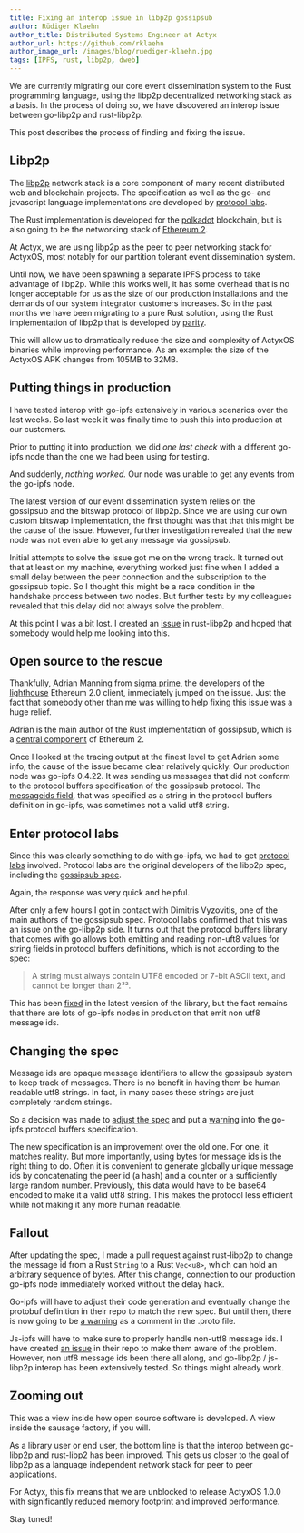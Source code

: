 ```yaml
---
title: Fixing an interop issue in libp2p gossipsub
author: Rüdiger Klaehn
author_title: Distributed Systems Engineer at Actyx
author_url: https://github.com/rklaehn
author_image_url: /images/blog/ruediger-klaehn.jpg
tags: [IPFS, rust, libp2p, dweb]
---
```


We are currently migrating our core event dissemination system to the Rust programming language, using the libp2p decentralized networking stack as a basis. In the process of doing so, we have discovered an interop issue between go-libp2p and rust-libp2p.

This post describes the process of finding and fixing the issue.

<!-- truncate -->

## Libp2p

The [libp2p](https://libp2p.io/) network stack is a core component of many recent distributed web and blockchain projects. The specification as well as the go- and javascript language implementations are developed by [protocol labs](https://protocol.ai/).

The Rust implementation is developed for the [polkadot](https://polkadot.network/) blockchain, but is also going to be the networking stack of [Ethereum 2](https://github.com/ethereum/eth2.0-specs/blob/dev/specs/phase0/p2p-interface.md#network-fundamentals).

At Actyx, we are using libp2p as the peer to peer networking stack for ActyxOS, most notably for our partition tolerant event dissemination system.

Until now, we have been spawning a separate IPFS process to take advantage of libp2p. While this works well, it has some overhead that is no longer acceptable for us as the size of our production installations and the demands of our system integrator customers increases. So in the past months we have been migrating to a pure Rust solution, using the Rust implementation of libp2p that is developed by [parity](https://parity.io/).

This will allow us to dramatically reduce the size and complexity of ActyxOS binaries while improving performance. As an example: the size of the ActyxOS APK changes from 105MB to 32MB.

## Putting things in production

I have tested interop with go-ipfs extensively in various scenarios over the last weeks. So last week it was finally time to push this into production at our customers.

Prior to putting it into production, we did *one last check* with a different go-ipfs node than the one we had been using for testing.

And suddenly, _nothing worked._ Our node was unable to get any events from the go-ipfs node.

The latest version of our event dissemination system relies on the gossipsub and the bitswap protocol of libp2p. Since we are using our own custom bitswap implementation, the first thought was that that this might be the cause of the issue. However, further investigation revealed that the new node was not even able to get any message via gossipsub.

Initial attempts to solve the issue got me on the wrong track. It turned out that at least on my machine, everything worked just fine when I added a small delay between the peer connection and the subscription to the gossipsub topic. So I thought this might be a race condition in the handshake process between two nodes. But further tests by my colleagues revealed that this delay did not always solve the problem.

At this point I was a bit lost. I created an [issue](https://github.com/libp2p/rust-libp2p/issues/1671) in rust-libp2p and hoped that somebody would help me looking into this.

## Open source to the rescue

Thankfully, Adrian Manning from [sigma prime](https://sigmaprime.io/), the developers of the [lighthouse](https://lighthouse.sigmaprime.io/) Ethereum 2.0 client, immediately jumped on the issue. Just the fact that somebody other than me was willing to help fixing this issue was a huge relief.

Adrian is the main author of the Rust implementation of gossipsub, which is a [central component](https://github.com/ethereum/eth2.0-specs/blob/dev/specs/phase0/p2p-interface.md#the-gossip-domain-gossipsub) of Ethereum 2.

Once I looked at the tracing output at the finest level to get Adrian some info, the cause of the issue became clear relatively quickly. Our production node was go-ipfs 0.4.22. It was sending us messages that did not conform to the protocol buffers specification of the gossipsub protocol. The [messageids field](https://github.com/libp2p/go-libp2p-pubsub/blob/dd069798bb31b4e79f7222e7a72d922695537d7b/pb/rpc.proto#L35), that was specified as a string in the protocol buffers definition in go-ipfs, was sometimes not a valid utf8 string.

## Enter protocol labs

Since this was clearly something to do with go-ipfs, we had to get [protocol labs](https://protocol.ai/) involved. Protocol labs are the original developers of the libp2p spec, including the [gossipsub spec](https://github.com/libp2p/specs/tree/master/pubsub/gossipsub).

Again, the response was very quick and helpful.

After only a few hours I got in contact with Dimitris Vyzovitis, one of the main authors of the gossipsub spec. Protocol labs confirmed that this was an issue on the go-libp2p side. It turns out that the protocol buffers library that comes with go allows both emitting and reading non-uft8 values for string fields in protocol buffers definitions, which is not according to the spec:

> A string must always contain UTF8 encoded or 7-bit ASCII text, and cannot be longer than 2³².

This has been [fixed](https://github.com/golang/protobuf/issues/484) in the latest version of the library, but the fact remains that there are lots of go-ipfs nodes in production that emit non utf8 message ids.

## Changing the spec

Message ids are opaque message identifiers to allow the gossipsub system to keep track of messages. There is no benefit in having them be human readable utf8 strings. In fact, in many cases these strings are just completely random strings.

So a decision was made to [adjust the spec](https://github.com/libp2p/specs/pull/285) and put a [warning](https://github.com/libp2p/go-libp2p-pubsub/pull/363) into the go-ipfs protocol buffers specification.

The new specification is an improvement over the old one. For one, it matches reality. But more importantly, using bytes for message ids is the right thing to do. Often it is convenient to generate globally unique message ids by concatenating the peer id (a hash) and a counter or a sufficiently large random number. Previously, this data would have to be base64 encoded to make it a valid utf8 string. This makes the protocol less efficient while not making it any more human readable.

## Fallout

After updating the spec, I made a pull request against rust-libp2p to change the message id from a Rust `String` to a Rust `Vec<u8>`, which can hold an arbitrary sequence of bytes. After this change, connection to our production go-ipfs node immediately worked without the delay hack.

Go-ipfs will have to adjust their code generation and eventually change the protobuf definition in their repo to match the new spec. But until then, there is now going to be [a warning](https://github.com/libp2p/go-libp2p-pubsub/pull/363) as a comment in the .proto file.

Js-ipfs will have to make sure to properly handle non-utf8 message ids. I have created [an issue](https://github.com/libp2p/js-libp2p-pubsub/issues/67) in their repo to make them aware of the problem. However, non utf8 message ids been there all along, and go-libp2p / js-libp2p interop has been extensively tested. So things might already work.

## Zooming out

This was a view inside how open source software is developed. A view inside the sausage factory, if you will.

As a library user or end user, the bottom line is that the interop between go-libp2p and rust-libp2 has been improved. This gets us closer to the goal of libp2p as a language independent network stack for peer to peer applications.

For Actyx, this fix means that we are unblocked to release ActyxOS 1.0.0 with significantly reduced memory footprint and improved performance.

Stay tuned!
